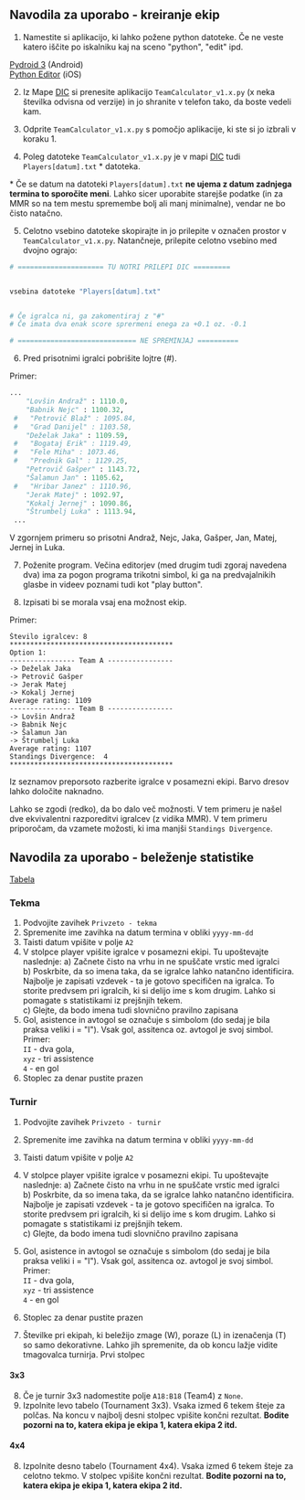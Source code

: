 ## Navodila za uporabo - kreiranje ekip

1. Namestite si aplikacijo, ki lahko požene python datoteke. Če ne veste katero iščite po iskalniku kaj na sceno "python", "edit" ipd.

[Pydroid 3](https://play.google.com/store/apps/details?id=ru.iiec.pydroid3) (Android)\
[Python Editor](https://apps.apple.com/us/app/python-editor-app/id1672453872) (iOS)



2. Iz Mape [DIC](https://drive.google.com/drive/folders/108yeOEXMw8jhqsven3g5MV-iH60DcHmV?usp=drive_link) si prenesite aplikacijo `TeamCalculator_v1.x.py` (x neka številka odvisna od verzije) in jo shranite v telefon tako, da boste vedeli kam. 

3. Odprite `TeamCalculator_v1.x.py` s pomočjo aplikacije, ki ste si jo izbrali v koraku 1.

4. Poleg datoteke `TeamCalculator_v1.x.py` je v mapi [DIC](https://drive.google.com/drive/folders/108yeOEXMw8jhqsven3g5MV-iH60DcHmV?usp=drive_link) tudi `Players[datum].txt` * datoteka. 

\* Če se datum na datoteki `Players[datum].txt` **ne ujema z datum zadnjega termina to sporočite meni**. Lahko sicer uporabite starejše podatke (in za MMR so na tem mestu spremembe bolj ali manj minimalne), vendar ne bo čisto natačno.


5. Celotno vsebino datoteke skopirajte in jo prilepite v označen prostor v `TeamCalculator_v1.x.py`. Natančneje, prilepite celotno vsebino med dvojno ograjo: 
```python
# ===================== TU NOTRI PRILEPI DIC =========


vsebina datoteke "Players[datum].txt"


# Če igralca ni, ga zakomentiraj z "#"
# Če imata dva enak score sprermeni enega za +0.1 oz. -0.1

# ============================= NE SPREMINJAJ ==========
```

6. Pred prisotnimi igralci pobrišite lojtre (#). 

Primer:

```python
...
    "Lovšin Andraž" : 1110.0,
    "Babnik Nejc" : 1100.32,
 #   "Petrovič Blaž" : 1095.84,
 #   "Grad Danijel" : 1103.58,
    "Deželak Jaka" : 1109.59,
 #   "Bogataj Erik" : 1119.49,
 #   "Fele Miha" : 1073.46,
 #   "Prednik Gal" : 1129.25,
    "Petrovič Gašper" : 1143.72,
    "Šalamun Jan" : 1105.62,
 #   "Hribar Janez" : 1110.96,
    "Jerak Matej" : 1092.97,
    "Kokalj Jernej" : 1090.86,
    "Štrumbelj Luka" : 1113.94,
 ...
```
V zgornjem primeru so prisotni Andraž, Nejc, Jaka, Gašper, Jan, Matej, Jernej in Luka.

7. Poženite program. Večina editorjev (med drugim tudi zgoraj navedena dva) ima za pogon programa trikotni simbol, ki ga na predvajalnikih glasbe in videev poznami tudi kot "play button".

8. Izpisati bi se morala vsaj ena možnost ekip.

Primer:
```
Število igralcev: 8
****************************************
Option 1:
---------------- Team A ----------------
-> Deželak Jaka
-> Petrovič Gašper
-> Jerak Matej
-> Kokalj Jernej
Average rating: 1109
---------------- Team B ----------------
-> Lovšin Andraž
-> Babnik Nejc
-> Šalamun Jan
-> Štrumbelj Luka
Average rating: 1107
Standings Divergence:  4
****************************************
```

Iz seznamov preporsoto razberite igralce v posamezni ekipi. Barvo dresov lahko določite naknadno.

Lahko se zgodi (redko), da bo dalo več možnosti. V tem primeru je našel dve ekvivalentni razporeditvi igralcev (z vidika MMR). V tem primeru priporočam, da vzamete možosti, ki ima manjši `Standings Divergence`.


## Navodila za uporabo - beleženje statistike

[Tabela](https://docs.google.com/spreadsheets/d/1vkC97h4CXLo96XvU-as9QEFaJLYS9mvunBy6fx7QOWc/edit?gid=762821190#gid=762821190)

### Tekma

1. Podvojite zavihek `Privzeto - tekma`
2. Spremenite ime zavihka na datum termina v obliki `yyyy-mm-dd`
3. Taisti datum vpišite v polje `A2`
4. V stolpce player vpišite igralce v posamezni ekipi. Tu upoštevajte naslednje:
   a) Začnete čisto na vrhu in ne spuščate vrstic med igralci\
   b) Poskrbite, da so imena taka, da se igralce lahko natančno identificira. Najbolje je zapisati vzdevek - ta je gotovo specifičen na igralca. To storite predvsem pri igralcih, ki si delijo ime s kom drugim. Lahko si pomagate s statistikami iz prejšnjih tekem.\
   c) Glejte, da bodo imena tudi slovnično pravilno zapisana
5. Gol, asistence in avtogol se označuje s simbolom (do sedaj je bila praksa veliki i = "I"). Vsak gol, assitenca oz. avtogol je svoj simbol. \
Primer:\
`II` - dva gola,\
`xyz` - tri assistence \
`4` - en gol
6. Stoplec za denar pustite prazen

### Turnir

1. Podvojite zavihek `Privzeto - turnir`
2. Spremenite ime zavihka na datum termina v obliki `yyyy-mm-dd`
3. Taisti datum vpišite v polje `A2`
4. V stolpce player vpišite igralce v posamezni ekipi. Tu upoštevajte naslednje:
   a) Začnete čisto na vrhu in ne spuščate vrstic med igralci\
   b) Poskrbite, da so imena taka, da se igralce lahko natančno identificira. Najbolje je zapisati vzdevek - ta je gotovo specifičen na igralca. To storite predvsem pri igralcih, ki si delijo ime s kom drugim. Lahko si pomagate s statistikami iz prejšnjih tekem.\
   c) Glejte, da bodo imena tudi slovnično pravilno zapisana
5. Gol, asistence in avtogol se označuje s simbolom (do sedaj je bila praksa veliki i = "I"). Vsak gol, assitenca oz. avtogol je svoj simbol. \
Primer:\
`II` - dva gola,\
`xyz` - tri assistence \
`4` - en gol

6. Stoplec za denar pustite prazen
7. Številke pri ekipah, ki beležijo zmage (W), poraze (L) in izenačenja (T) so samo dekorativne. Lahko jih spremenite, da ob koncu lažje vidite tmagovalca turnirja. Prvi stolpec 

#### 3x3

8. Če je turnir 3x3 nadomestite polje `A18:B18` (Team4) z `None`.
9. Izpolnite levo tabelo (Tournament 3x3). Vsaka izmed 6 tekem šteje za polčas. Na koncu v najbolj desni stolpec vpišite končni rezultat. **Bodite pozorni na to, katera ekipa je ekipa 1, katera ekipa 2 itd.**

#### 4x4
8. Izpolnite desno tabelo (Tournament 4x4). Vsaka izmed 6 tekem šteje za celotno tekmo. V stolpec vpišite končni rezultat. **Bodite pozorni na to, katera ekipa je ekipa 1, katera ekipa 2 itd.**
